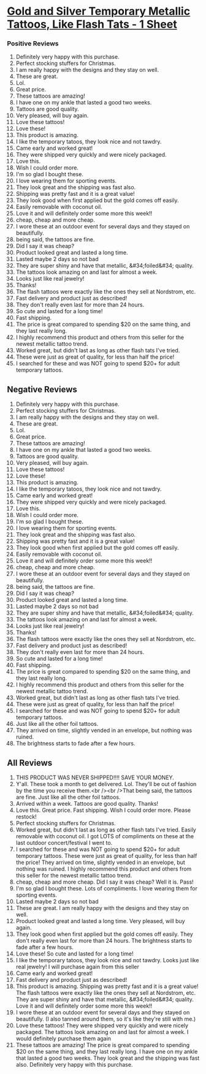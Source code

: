 # [Gold and Silver Temporary Metallic Tattoos, Like Flash Tats - 1 Sheet](https://products.checkmycream.com/products/Gold-and-Silver-Temporary-Metallic-Tattoos-Like-Flash-Tats-1-Sheet.html)

### Positive Reviews

<ol>
      <li>Definitely very happy with this purchase.</li>
      <li>Perfect stocking stuffers for Christmas.</li>
      <li>I am really happy with the designs and they stay on well.</li>
      <li>These are great.</li>
      <li>Lol.</li>
      <li>Great price.</li>
      <li>These tattoos are amazing!</li>
      <li>I have one on my ankle that lasted a good two weeks.</li>
      <li>Tattoos are good quality.</li>
      <li>Very pleased, will buy again.</li>
      <li>Love these tattoos!</li>
      <li>Love these!</li>
      <li>This product is amazing.</li>
      <li>I like the temporary tatoos, they look nice and not tawdry.</li>
      <li>Came early and worked great!</li>
      <li>They were shipped very quickly and were nicely packaged.</li>
      <li>Love this.</li>
      <li>Wish I could order more.</li>
      <li>I&#x27;m so glad I bought these.</li>
      <li>I love wearing them for sporting events.</li>
      <li>They look great and the shipping was fast also.</li>
      <li>Shipping was pretty fast and it is a great value!</li>
      <li>They look good when first applied but the gold comes off easily.</li>
      <li>Easily removable with coconut oil.  </li>
      <li>Love it and will definitely order some more this week!!</li>
      <li>cheap, cheap and more cheap.  </li>
      <li>I wore these at an outdoor event for several days and they stayed on beautifully.</li>
      <li>being said, the tattoos are fine.</li>
      <li>Did I say it was cheap?  </li>
      <li>Product looked great and lasted a long time.</li>
      <li>Lasted maybe 2 days so not bad</li>
      <li>They are super shiny and have that metallic, &amp;#34;foiled&amp;#34; quality.</li>
      <li>The tattoos look amazing on and last for almost a week.</li>
      <li>Looks just like real jewelry!</li>
      <li>Thanks!</li>
      <li>The flash tattoos were exactly like the ones they sell at Nordstrom, etc.</li>
      <li>Fast delivery and product just as described!</li>
      <li>They don&#x27;t really even last for more than 24 hours.</li>
      <li>So cute and lasted for a long time!</li>
      <li>Fast shipping.</li>
      <li>The price is great compared to spending $20 on the same thing, and they last really long.</li>
      <li>I highly recommend this product and others from this seller for the newest metallic tattoo trend.</li>
      <li>Worked great, but didn&#x27;t last as long as other flash tats I&#x27;ve tried.  </li>
      <li>These were just as great of quality, for less than half the price!</li>
      <li>I searched for these and was NOT going to spend $20+ for adult temporary tattoos.</li>
</ol>


<h2>Negative Reviews</h2>
<ol>
<li> Definitely very happy with this purchase.</li>
<li> Perfect stocking stuffers for Christmas.</li>
<li> I am really happy with the designs and they stay on well.</li>
<li> These are great.</li>
<li> Lol.</li>
<li> Great price.</li>
<li> These tattoos are amazing!</li>
<li> I have one on my ankle that lasted a good two weeks.</li>
<li> Tattoos are good quality.</li>
<li> Very pleased, will buy again.</li>
<li> Love these tattoos!</li>
<li> Love these!</li>
<li> This product is amazing.</li>
<li> I like the temporary tatoos, they look nice and not tawdry.</li>
<li> Came early and worked great!</li>
<li> They were shipped very quickly and were nicely packaged.</li>
<li> Love this.</li>
<li> Wish I could order more.</li>
<li> I&#x27;m so glad I bought these.</li>
<li> I love wearing them for sporting events.</li>
<li> They look great and the shipping was fast also.</li>
<li> Shipping was pretty fast and it is a great value!</li>
<li> They look good when first applied but the gold comes off easily.</li>
<li> Easily removable with coconut oil.  </li>
<li> Love it and will definitely order some more this week!!</li>
<li> cheap, cheap and more cheap.  </li>
<li> I wore these at an outdoor event for several days and they stayed on beautifully.</li>
<li> being said, the tattoos are fine.</li>
<li> Did I say it was cheap?  </li>
<li> Product looked great and lasted a long time.</li>
<li> Lasted maybe 2 days so not bad</li>
<li> They are super shiny and have that metallic, &amp;#34;foiled&amp;#34; quality.</li>
<li> The tattoos look amazing on and last for almost a week.</li>
<li> Looks just like real jewelry!</li>
<li> Thanks!</li>
<li> The flash tattoos were exactly like the ones they sell at Nordstrom, etc.</li>
<li> Fast delivery and product just as described!</li>
<li> They don&#x27;t really even last for more than 24 hours.</li>
<li> So cute and lasted for a long time!</li>
<li> Fast shipping.</li>
<li> The price is great compared to spending $20 on the same thing, and they last really long.</li>
<li> I highly recommend this product and others from this seller for the newest metallic tattoo trend.</li>
<li> Worked great, but didn&#x27;t last as long as other flash tats I&#x27;ve tried.  </li>
<li> These were just as great of quality, for less than half the price!</li>
<li> I searched for these and was NOT going to spend $20+ for adult temporary tattoos.</li>
<li> Just like all the other foil tattoos.</li>
<li> They arrived on time, slightly vended in an envelope, but nothing was ruined.</li>
<li> The brightness starts to fade after a few hours.</li>
</ol>

<h2>All Reviews</h2>

<ol>
    <li> THIS PRODUCT WAS NEVER SHIPPED!!!!  SAVE YOUR MONEY.</li>
    <li> Y&#x27;all. These took a month to get delivered. Lol. They&#x27;ll be out of fashion by the time you receive them.&lt;br /&gt;&lt;br /&gt;That being said, the tattoos are fine. Just like all the other foil tattoos.</li>
    <li> Arrived within a week. Tattoos are good quality. Thanks!</li>
    <li> Love this. Great price. Fast shipping. Wish I could order more. Please restock!</li>
    <li> Perfect stocking stuffers for Christmas.</li>
    <li> Worked great, but didn&#x27;t last as long as other flash tats I&#x27;ve tried.  Easily removable with coconut oil.  I got LOTS of compliments on these at the last outdoor concert/festival I went to.</li>
    <li> I searched for these and was NOT going to spend $20+ for adult temporary tattoos. These were just as great of quality, for less than half the price! They arrived on time, slightly vended in an envelope, but nothing was ruined. I highly recommend this product and others from this seller for the newest metallic tattoo trend.</li>
    <li> cheap, cheap and more cheap.  Did I say it was cheap?  Well it is. Pass!</li>
    <li> I&#x27;m so glad I bought these. Lots of compliments. I love wearing them for sporting events.</li>
    <li> Lasted maybe 2 days so not bad</li>
    <li> These are great. I am really happy with the designs and they stay on well.</li>
    <li> Product looked great and lasted a long time. Very pleased, will buy again.</li>
    <li> They look good when first applied but the gold comes off easily. They don&#x27;t really even last for more than 24 hours. The brightness starts to fade after a few hours.</li>
    <li> Love these! So cute and lasted for a long time!</li>
    <li> I like the temporary tatoos, they look nice and not tawdry. Looks just like real jewelry! I will purchase again from this seller</li>
    <li> Came early and worked great!</li>
    <li> Fast delivery and product just as described!</li>
    <li> This product is amazing. Shipping was pretty fast and it is a great value! The flash tattoos were exactly like the ones they sell at Nordstrom, etc. They are super shiny and have that metallic, &amp;#34;foiled&amp;#34; quality. Love it and will definitely order some more this week!!</li>
    <li> I wore these at an outdoor event for several days and they stayed on beautifully. (I also tanned around them, so it&#x27;s like they&#x27;re still with me.)</li>
    <li> Love these tattoos! They were shipped very quickly and were nicely packaged. The tattoos look amazing on and last for almost a week. I would definitely purchase them again</li>
    <li> These tattoos are amazing! The price is great compared to spending $20 on the same thing, and they last really long. I have one on my ankle that lasted a good two weeks. They look great and the shipping was fast also. Definitely very happy with this purchase.</li>
</ol>




